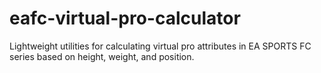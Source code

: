 # eafc-virtual-pro-calculator
Lightweight utilities for calculating virtual pro attributes in EA SPORTS FC series based on height, weight, and position.
